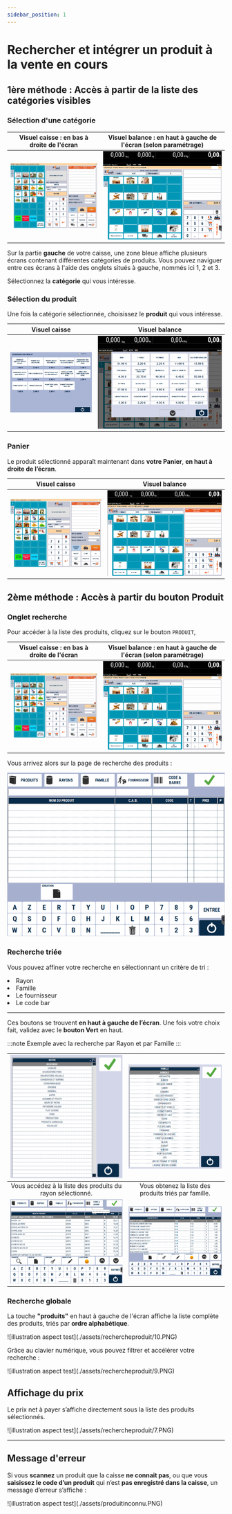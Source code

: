 ```yaml
---
sidebar_position: 1
---
```


# Rechercher et intégrer un produit à la vente en cours

## 1ère méthode : Accès à partir de la liste des catégories visibles

### Sélection d'une catégorie

| Visuel caisse : **en bas à droite de l'écran** | Visuel balance : **en haut à gauche de l'écran** (selon paramétrage)|
|:-----------:|:-----------:|
|![illustration aspect test](./assets/integrervente/1.PNG) | ![illustration aspect test](./assets/accueilbalance.PNG)   |

Sur la partie **gauche** de votre caisse, une zone bleue affiche plusieurs écrans contenant différentes catégories de produits. Vous pouvez naviguer entre ces écrans à l'aide des onglets situés à gauche, nommés ici 1, 2 et 3. 

Sélectionnez la **catégorie** qui vous intéresse.

### Sélection du produit

Une fois la catégorie sélectionnée, choisissez le **produit** qui vous intéresse.

| Visuel caisse | Visuel balance |
|:-----------:|:-----------:|
|![illustration aspect test](./assets/integrervente/2.PNG) | ![illustration aspect test](./assets/visuelbalanceproduit.PNG)   |


### Panier 

Le produit sélectionné apparaît maintenant dans **votre Panier**, **en haut à droite de l’écran**.

| Visuel caisse | Visuel balance |
|:-----------:|:-----------:|
|![illustration aspect test](./assets/integrervente/3.PNG) | ![illustration aspect test](./assets/balancepanier.PNG) |
    

## 2ème méthode : Accès à partir du bouton Produit

### Onglet recherche

Pour accéder à la liste des produits, cliquez sur le bouton ```PRODUIT```, 

| Visuel caisse : **en bas à droite de l'écran** | Visuel balance : **en haut à gauche de l'écran** (selon paramétrage)|
|:-----------:|:-----------:|
|![illustration aspect test](./assets/integrervente/1.PNG) | ![illustration aspect test](./assets/accueilbalance.PNG)   |


Vous arrivez alors sur la page de recherche des produits :
    <div className="contenaireImg">
    ![illustration aspect test](./assets/rechercheproduit/2.PNG)
    </div>


### Recherche triée  
Vous pouvez affiner votre recherche en sélectionnant un critère de tri :
<li>Rayon</li><li>Famille</li><li>Le fournisseur</li><li>Le code bar</li>

-----------------------------

Ces  boutons se trouvent **en haut à gauche de l’écran**. Une fois votre choix fait, validez avec le **bouton Vert** en haut. 

:::note
Exemple avec la recherche par Rayon et par Famille
:::

|<div className="contenaireImg"> ![illustration aspect test](./assets/rechercheproduit/3.PNG) </div>| <div className="contenaireImg"> ![illustration aspect test](./assets/rechercheproduit/5.PNG) </div>|
|:-----------:|:-----------:|
| Vous accédez à la liste des produits du rayon sélectionné. | Vous obtenez la liste des produits triés par famille. |
|![illustration aspect test](./assets/rechercheproduit/4.PNG) | ![illustration aspect test](./assets/rechercheproduit/8.PNG)   |

### Recherche globale

La touche **"produits"** en haut à gauche de l'écran affiche la liste complète des produits, triés par **ordre alphabétique**.

<div className="contenaireImg">
    ![illustration aspect test](./assets/rechercheproduit/10.PNG)
</div>

Grâce au clavier numérique, vous pouvez filtrer et accélérer votre recherche :

<div className="contenaireImg">
    ![illustration aspect test](./assets/rechercheproduit/9.PNG)
</div>

## Affichage du prix

Le prix net à payer s’affiche directement sous la liste des produits sélectionnés.

<div className="contenaireImg">
    ![illustration aspect test](./assets/rechercheproduit/7.PNG)
</div>

------------------------------

## Message d'erreur

Si vous **scannez** un produit que la caisse **ne connait pas**, ou que vous **saisissez le code d’un produit** qui n’est **pas enregistré dans la caisse**, un message d’erreur s’affiche : 

<div className="contenaireImg">
    ![illustration aspect test](./assets/produitinconnu.PNG)
</div>